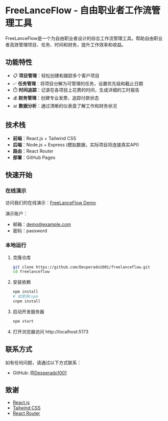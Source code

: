 # FreeLanceFlow - 自由职业者工作流管理工具

FreeLanceFlow是一个为自由职业者设计的综合工作流管理工具。帮助自由职业者高效管理项目、任务、时间和财务，提升工作效率和收益。

## 功能特性

- 📋 **项目管理**：轻松创建和跟踪多个客户项目
- ✅ **任务管理**：将项目分解为可管理的任务，设置优先级和截止日期
- ⏱️ **时间追踪**：记录在各项目上花费的时间，生成详细的工时报告
- 💰 **财务管理**：创建专业发票，追踪付款状态
- 📊 **数据分析**：通过清晰的仪表盘了解工作和财务状况

## 技术栈

- **前端**：React.js + Tailwind CSS
- **后端**：Node.js + Express (模拟数据，实际项目将连接真实API)
- **路由**：React Router
- **部署**：GitHub Pages

## 快速开始

### 在线演示

访问我们的在线演示：[FreeLanceFlow Demo](https://Desperado1001.github.io/freelanceflow)

演示账户：
- 邮箱：demo@example.com
- 密码：password

### 本地运行

1. 克隆仓库
   ```bash
   git clone https://github.com/Desperado1001/freelanceflow.git
   cd freelanceflow
   ```

2. 安装依赖
   ```bash
   npm install
   # 或使用cnpm
   cnpm install
   ```

3. 启动开发服务器
   ```bash
   npm start
   ```

4. 打开浏览器访问 http://localhost:5173

## 联系方式

如有任何问题，请通过以下方式联系：

- GitHub: [@Desperado1001](https://github.com/Desperado1001)

## 致谢

- [React.js](https://reactjs.org/)
- [Tailwind CSS](https://tailwindcss.com/)
- [React Router](https://reactrouter.com/)